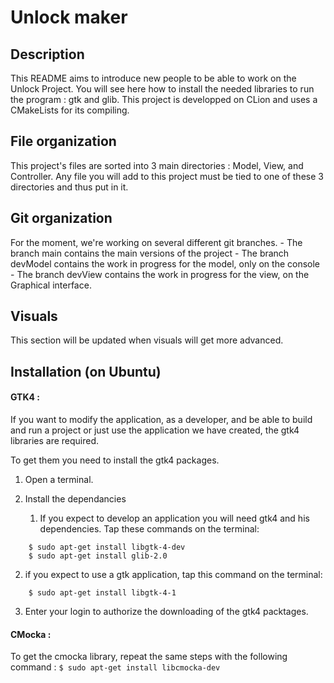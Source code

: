# Unlock maker

## Description
This README aims to introduce new people to be able to work on the Unlock Project. You will see here how to install the needed libraries to run the program : gtk and glib. This project is developped on CLion and uses a CMakeLists for its compiling.

## File organization
This project's files are sorted into 3 main directories : Model, View, and Controller. Any file you will add to this project must be tied to one of these 3 directories and thus put in it.

## Git organization
For the moment, we're working on several different git branches.
	- The branch main contains the main versions of the project
	- The branch devModel contains the work in progress for the model, only on the console
	- The branch devView contains the work in progress for the view, on the Graphical interface.

## Visuals
This section will be updated when visuals will get more advanced.

## Installation (on Ubuntu)
#### GTK4 :

If you want to modify the application, as a developer, and be able to build and run a project or just use the application we have created, the gtk4 libraries are required.

To get them you need to install the gtk4 packages.
	
1. Open a terminal.
	
2. Install the dependancies
   1. If you expect to develop an application you will need gtk4 and his dependencies. Tap these commands on the terminal:
```
	$ sudo apt-get install libgtk-4-dev
	$ sudo apt-get install glib-2.0
```	
   2) if you expect to use a gtk application, tap this command on the terminal:
```
	$ sudo apt-get install libgtk-4-1
```

3. Enter your login to authorize the downloading of the gtk4 packtages.

#### CMocka :
 
To get the cmocka library, repeat the same steps with the following command : `$ sudo apt-get install libcmocka-dev`

